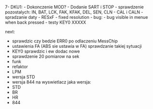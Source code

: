 7- DKU1:
	- Dokonczenie MOD?
	- Dodanie SART i STOP
	- sprawdzenie pozostalych: IN, BAT, LCK, FAK, KFAK, DEL, SEN, CLN
	- CAL i CALN - spradzanie daty
	- RESxF - fixed resolution - bug:
		- bug visible in menue when back pressed
	- testy KEY0 XXXXX

next: 
- sprawdzic czy bedzie ERR0 po odlaczeniu MessChip
- ustawienia FA (ABS sie ustawia w FA) sprawdzanie takiej sytuacji
- KEY0 sprawdzic i ew dodac nowe
- sprawdzenie 20 pomiarow na sek
- funk
- refaktor
- LPM
- wersja STD
- wersja 844
na wyswietlacz jaka wersja:
- STD
- BR
- HR
- 844

